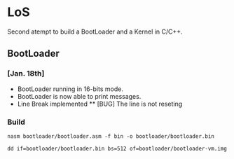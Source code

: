 # LoS

Second atempt to build a BootLoader and a Kernel in C/C++.

## BootLoader

### [Jan. 18th] 
* BootLoader running in 16-bits mode.
* BootLoader is now able to print messages.
* Line Break implemented
** [BUG] The line is not reseting

### Build

```
nasm bootloader/bootloader.asm -f bin -o bootloader/bootloader.bin
```

```
dd if=bootloader/bootloader.bin bs=512 of=bootloader/bootloader-vm.img
```
